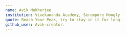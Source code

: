 ```yaml
---
name: Avik Mukherjee
institution: Vivekananda Academy, Serampore Hoogly
quote: Reach Your Peak, try to stay in it for long.
github_user: Avik-creator.
---
```


